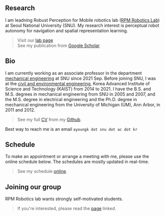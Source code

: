 ## Research
I am leadning Robust Perception for Mobile robotics lab ([RPM Robotics Lab](https://rpm.snu.ac.kr/)) at Seoul National University (SNU). My research interest is perceptual robot autonomy for navigation and spatial representation learning.

> Visit our [lab page](https://rpm.snu.ac.kr/)  
> See my publication from [Google Scholar](https://scholar.google.com/citations?user=7yveufgAAAAJ&hl=en)

## Bio
I am currently working as an associate professor in the department [mechanical engineering](https://me.snu.ac.kr/) at SNU since 2021 Sep. Before joining SNU, I was at the [civil and environmental engineering](https://civil.kaist.ac.kr/), Korea Advanced Institute of Science and Technology (KAIST) from 2014 to 2021. I have the B.S. and M.S. degrees in mechanical engineering from SNU in 2005 and 2007, and the M.S. degree in electrical engineering and the Ph.D. degree in mechanical engineering from the University of Michigan (UM), Ann Arbor, in 2011 and 2012.

> See my full [CV](https://github.com/ayoungk/cv-akim/blob/master/cv.pdf) from my [Github](https://github.com/ayoungk).

Best way to reach me is an email `ayoungk dot snu dot ac dot kr`

## Schedule
To make an appointment or arrange a meeting with me, please use the online schedule below. The schedules are mostly updated in real-time.

> See my schedule [online](schedule).

## Joining our group
RPM Robotics lab wants strongly self-motivated students. 

> If you're interested, please read the [page](contact) linked.

